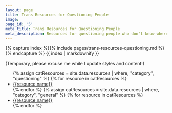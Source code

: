 ```yaml
---
layout: page
title: Trans Resources for Questioning People
image: 
page_id: '5'
meta_title: Trans Resources for Questioning People
meta_description: Resources for questioning people who don't know where they lie on the transgender spectrum.
---
```

{% capture index %}{% include pages/trans-resources-questioning.md %}{% endcapture %}
{{ index | markdownify }}

(Temporary, please excuse me while I update styles and content!)

<ul>
{% assign catResources = site.data.resources | where, "category", "questioning"  %}
{% for resource in catResources %}
    <li>
        <a href="{{resource.url}}" title="{{resource.description}}" style="color: {{resource.color}};">{{resource.name}}</a>
    </li>
{% endfor %}
{% assign catResources = site.data.resources | where, "category", "general"  %}
{% for resource in catResources %}
    <li>
        <a href="{{resource.url}}" title="{{resource.description}}" style="color: {{resource.color}};">{{resource.name}}</a>
    </li>
{% endfor %}
</ul>